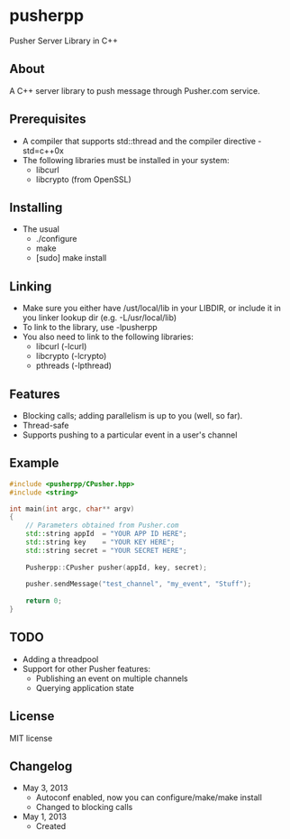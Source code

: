 pusherpp
=========

Pusher Server Library in C++

About
-----
A C++ server library to push message through Pusher.com service.

Prerequisites
-------------
+ A compiler that supports std::thread and the compiler directive -std=c++0x
+ The following libraries must be installed in your system:
	- libcurl
	- libcrypto (from OpenSSL)

Installing
----------
+ The usual
	- ./configure
	- make
	- [sudo] make install

Linking
-------
+ Make sure you either have /ust/local/lib in your LIBDIR, or include it in you linker lookup dir (e.g. -L/usr/local/lib)
+ To link to the library, use -lpusherpp
+ You also need to link to the following libraries:
	- libcurl (-lcurl)
	- libcrypto (-lcrypto)
	- pthreads (-lpthread)

Features
--------
+ Blocking calls; adding parallelism is up to you (well, so far).
+ Thread-safe
+ Supports pushing to a particular event in a user's channel

Example
-------

```C++
#include <pusherpp/CPusher.hpp>
#include <string>

int main(int argc, char** argv)
{
	// Parameters obtained from Pusher.com
	std::string appId  = "YOUR APP ID HERE";
	std::string key    = "YOUR KEY HERE";
	std::string secret = "YOUR SECRET HERE";
	
	Pusherpp::CPusher pusher(appId, key, secret);
	
	pusher.sendMessage("test_channel", "my_event", "Stuff");
	
	return 0;
}
```

TODO
----
+ Adding a threadpool
+ Support for other Pusher features:
	- Publishing an event on multiple channels
	- Querying application state 

License
-------
MIT license

Changelog
---------
+ May 3, 2013
	- Autoconf enabled, now you  can configure/make/make install
	- Changed to blocking calls
+ May 1, 2013
	- Created

